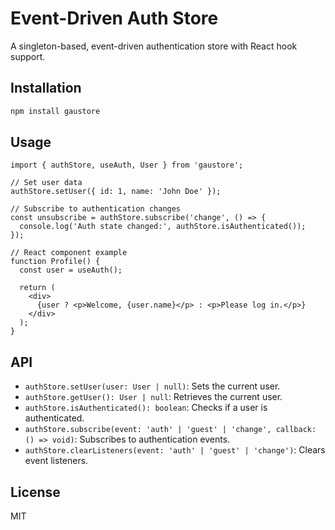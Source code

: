 # Event-Driven Auth Store

A singleton-based, event-driven authentication store with React hook support.

## Installation

```bash
npm install gaustore
```

## Usage

```tsx
import { authStore, useAuth, User } from 'gaustore';

// Set user data
authStore.setUser({ id: 1, name: 'John Doe' });

// Subscribe to authentication changes
const unsubscribe = authStore.subscribe('change', () => {
  console.log('Auth state changed:', authStore.isAuthenticated());
});

// React component example
function Profile() {
  const user = useAuth();

  return (
    <div>
      {user ? <p>Welcome, {user.name}</p> : <p>Please log in.</p>}
    </div>
  );
}
```

## API

- `authStore.setUser(user: User | null)`: Sets the current user.
- `authStore.getUser(): User | null`: Retrieves the current user.
- `authStore.isAuthenticated(): boolean`: Checks if a user is authenticated.
- `authStore.subscribe(event: 'auth' | 'guest' | 'change', callback: () => void)`: Subscribes to authentication events.
- `authStore.clearListeners(event: 'auth' | 'guest' | 'change')`: Clears event listeners.

## License

MIT
